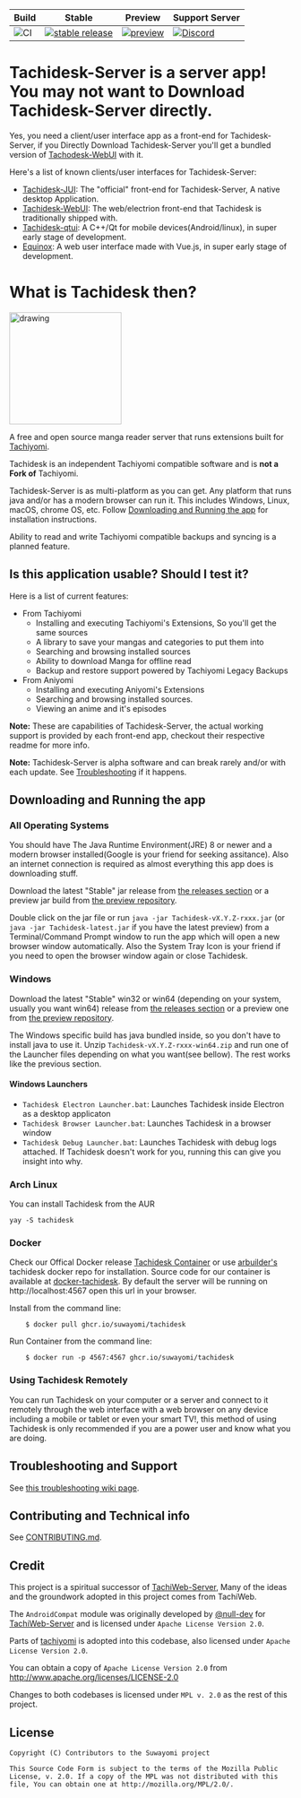 
| Build | Stable | Preview | Support Server |
|-------|----------|---------|---------|
| ![CI](https://github.com/Suwayomi/Tachidesk/actions/workflows/build_push.yml/badge.svg) | [![stable release](https://img.shields.io/github/release/Suwayomi/Tachidesk.svg?maxAge=3600&label=download)](https://github.com/Suwayomi/Tachidesk/releases) | [![preview](https://img.shields.io/badge/dynamic/json?url=https://github.com/Suwayomi/Tachidesk-preview/raw/main/index.json&label=download&query=$.latest&color=blue)](https://github.com/Suwayomi/Tachidesk-preview/releases/latest) | [![Discord](https://img.shields.io/discord/801021177333940224.svg?label=discord&labelColor=7289da&color=2c2f33&style=flat)](https://discord.gg/DDZdqZWaHA) |

# Tachidesk-Server is a server app! You may not want to Download Tachidesk-Server directly.
Yes, you need a client/user interface app as a front-end for Tachidesk-Server, if you Directly Download Tachidesk-Server you'll get a bundled version of [Tachodesk-WebUI](https://github.com/Suwayomi/Tachidesk-WebUI) with it.

Here's a list of known clients/user interfaces for Tachidesk-Server:
- [Tachidesk-JUI](https://github.com/Suwayomi/Tachidesk-JUI): The "official" front-end for Tachidesk-Server, A native desktop Application.
- [Tachidesk-WebUI](https://github.com/Suwayomi/Tachidesk-WebUI): The web/electrion front-end that Tachidesk is traditionally shipped with.
- [Tachidesk-qtui](https://github.com/Suwayomi/Tachidesk-qtui): A C++/Qt for mobile devices(Android/linux), in super early stage of development.
- [Equinox](https://github.com/Suwayomi/Equinox): A web user interface made with Vue.js, in super early stage of development.

# What is Tachidesk then?
<img src="https://github.com/Suwayomi/Tachidesk/raw/master/server/src/main/resources/icon/faviconlogo.png" alt="drawing" width="200"/>

A free and open source manga reader server that runs extensions built for [Tachiyomi](https://tachiyomi.org/). 

Tachidesk is an independent Tachiyomi compatible software and is **not a Fork of** Tachiyomi.

Tachidesk-Server is as multi-platform as you can get. Any platform that runs java and/or has a modern browser can run it. This includes Windows, Linux, macOS, chrome OS, etc. Follow [Downloading and Running the app](#downloading-and-running-the-app) for installation instructions.

Ability to read and write Tachiyomi compatible backups and syncing is a planned feature.

## Is this application usable? Should I test it?
Here is a list of current features:

- From Tachiyomi
    - Installing and executing Tachiyomi's Extensions, So you'll get the same sources
    - A library to save your mangas and categories to put them into
    - Searching and browsing installed sources
    - Ability to download Manga for offline read
    - Backup and restore support powered by Tachiyomi Legacy Backups
- From Aniyomi
    - Installing and executing Aniyomi's Extensions
    - Searching and browsing installed sources.
    - Viewing an anime and it's episodes

**Note:** These are capabilities of Tachidesk-Server, the actual working support is provided by each front-end app, checkout their respective readme for more info.

**Note:** Tachidesk-Server is alpha software and can break rarely and/or with each update. See [Troubleshooting](https://github.com/Suwayomi/Tachidesk-Server/wiki/Troubleshooting) if it happens.

## Downloading and Running the app
### All Operating Systems
You should have The Java Runtime Environment(JRE) 8 or newer and a modern browser installed(Google is your friend for seeking assitance). Also an internet connection is required as almost everything this app does is downloading stuff. 

Download the latest "Stable" jar release from [the releases section](https://github.com/Suwayomi/Tachidesk/releases) or a preview jar build from [the preview repository](https://github.com/Suwayomi/Tachidesk-preview/releases).

Double click on the jar file or run `java -jar Tachidesk-vX.Y.Z-rxxx.jar` (or `java -jar Tachidesk-latest.jar` if you have the latest preview) from a Terminal/Command Prompt window to run the app which will open a new browser window automatically. Also the System Tray Icon is your friend if you need to open the browser window again or close Tachidesk.

### Windows
Download the latest "Stable" win32 or win64 (depending on your system, usually you want win64) release from [the releases section](https://github.com/Suwayomi/Tachidesk/releases) or a preview one from [the preview repository](https://github.com/Suwayomi/Tachidesk-preview/releases).

The Windows specific build has java bundled inside, so you don't have to install java to use it. Unzip `Tachidesk-vX.Y.Z-rxxx-win64.zip` and run one of the Launcher files depending on what you want(see bellow). The rest works like the previous section.
#### Windows Launchers
- `Tachidesk Electron Launcher.bat`: Launches Tachidesk inside Electron as a desktop applicaton
- `Tachidesk Browser Launcher.bat`: Launches Tachidesk in a browser window
- `Tachidesk Debug Launcher.bat`: Launches Tachidesk with debug logs attached. If Tachidesk doesn't work for you, running this can give you insight into why.

### Arch Linux
You can install Tachidesk from the AUR
```
yay -S tachidesk
```

### Docker
Check our Offical Docker release [Tachidesk Container](https://github.com/orgs/Suwayomi/packages/container/package/tachidesk) or use [arbuilder's](https://github.com/arbuilder/Tachidesk-docker) tachidesk docker repo for installation. Source code for our container is available at [docker-tachidesk](https://github.com/Suwayomi/docker-tachidesk). By default the server will be running on http://localhost:4567 open this url in your browser.

Install from the command line:
```
    $ docker pull ghcr.io/suwayomi/tachidesk
```
Run Container from the command line:
```
    $ docker run -p 4567:4567 ghcr.io/suwayomi/tachidesk
```

### Using Tachidesk Remotely
You can run Tachidesk on your computer or a server and connect to it remotely through the web interface with a web browser on any device including a mobile or tablet or even your smart TV!, this method of using Tachidesk is only recommended if you are a power user and know what you are doing.

## Troubleshooting and Support
See [this troubleshooting wiki page](https://github.com/Suwayomi/Tachidesk/wiki/Troubleshooting).

## Contributing and Technical info
See [CONTRIBUTING.md](./CONTRIBUTING.md).

## Credit
This project is a spiritual successor of [TachiWeb-Server](https://github.com/Tachiweb/TachiWeb-server), Many of the ideas and the groundwork adopted in this project comes from TachiWeb.

The `AndroidCompat` module was originally developed by [@null-dev](https://github.com/null-dev) for [TachiWeb-Server](https://github.com/Tachiweb/TachiWeb-server) and is licensed under `Apache License Version 2.0`.

Parts of [tachiyomi](https://github.com/tachiyomiorg/tachiyomi) is adopted into this codebase, also licensed under `Apache License Version 2.0`.

You can obtain a copy of `Apache License Version 2.0` from  http://www.apache.org/licenses/LICENSE-2.0

Changes to both codebases is licensed under `MPL v. 2.0` as the rest of this project.

## License

    Copyright (C) Contributors to the Suwayomi project

    This Source Code Form is subject to the terms of the Mozilla Public
    License, v. 2.0. If a copy of the MPL was not distributed with this
    file, You can obtain one at http://mozilla.org/MPL/2.0/.
